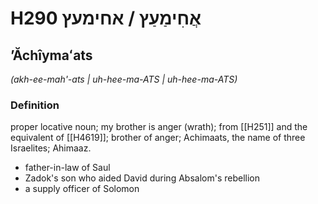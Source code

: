 # H290 אֲחִימַעַץ / אחימעץ

## ʼĂchîymaʻats

_(akh-ee-mah'-ats | uh-hee-ma-ATS | uh-hee-ma-ATS)_

### Definition

proper locative noun; my brother is anger (wrath); from [[H251]] and the equivalent of [[H4619]]; brother of anger; Achimaats, the name of three Israelites; Ahimaaz.

- father-in-law of Saul
- Zadok's son who aided David during Absalom's rebellion
- a supply officer of Solomon
